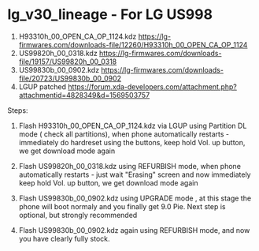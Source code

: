 # lg_v30_lineage - For LG US998

1. H93310h_00_OPEN_CA_OP_1124.kdz https://lg-firmwares.com/downloads-file/12260/H93310h_00_OPEN_CA_OP_1124
2. US99820h_00_0318.kdz https://lg-firmwares.com/downloads-file/19157/US99820h_00_0318
3. US99830b_00_0902.kdz https://lg-firmwares.com/downloads-file/20723/US99830b_00_0902
4. LGUP patched https://forum.xda-developers.com/attachment.php?attachmentid=4828349&d=1569503757

Steps:

1. Flash H93310h_00_OPEN_CA_OP_1124.kdz via LGUP using Partition DL mode ( check all partitions), when phone automatically restarts - immediately do hardreset using the buttons, keep hold Vol. up button, we get download mode again

2. Flash US99820h_00_0318.kdz using REFURBISH mode, when phone automatically restarts - just wait "Erasing" screen and now immediately keep hold Vol. up button, we get download mode again

3. Flash US99830b_00_0902.kdz using UPGRADE mode ,
at this stage the phone will boot normaly and you finally get 9.0 Pie.
Next step is optional, but strongly recommended

4. Flash US99830b_00_0902.kdz again using REFURBISH mode, and now you have clearly fully stock.

